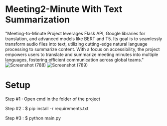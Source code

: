 # Meeting2-Minute With Text Summarization
"Meeting-to-Minute Project leverages Flask API, Google libraries for translation, and advanced models like BERT and T5. Its goal is to seamlessly transform audio files into text, utilizing cutting-edge natural language processing to summarize content. With a focus on accessibility, the project empowers users to translate and summarize meeting minutes into multiple languages, fostering efficient communication across global teams."
![Screenshot (788)](https://github.com/Prasad0535/Meeting2-Minute/assets/91623698/fdcdd8f5-27d4-4152-8502-173666b6d0c8)
![Screenshot (789)](https://github.com/Prasad0535/Meeting2-Minute/assets/91623698/09e60245-dd17-4056-9919-f74505a57027)

# Setup

Step #1 : Open cmd in the folder of the project

Step #2 : $ pip install -r requirements.txt

Step #3 : $ python main.py
